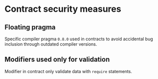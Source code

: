 # Contract security measures

## Floating pragma

Specific compiler pragma `0.8.0` used in contracts to avoid accidental bug inclusion through outdated compiler versions.

## Modifiers used only for validation

Modifier in contract only validate data with `require` statements.

